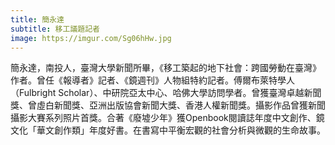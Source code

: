 ```yaml
---
title: 簡永達
subtitle: 移工議題記者
image: https://imgur.com/Sg06hHw.jpg
---
```

簡永達，南投人，臺灣大學新聞所畢，《移工築起的地下社會：跨國勞動在臺灣》作者。曾任《報導者》記者、《鏡週刊》人物組特約記者。傅爾布萊特學人（Fulbright Scholar）、中研院亞太中心、哈佛大學訪問學者。曾獲臺灣卓越新聞獎、曾虛白新聞獎、亞洲出版協會新聞大獎、香港人權新聞獎。攝影作品曾獲新聞攝影大賽系列照片首獎。合著《廢墟少年》獲Openbook閱讀誌年度中文創作、鏡文化「華文創作類」年度好書。在書寫中平衡宏觀的社會分析與微觀的生命故事。
